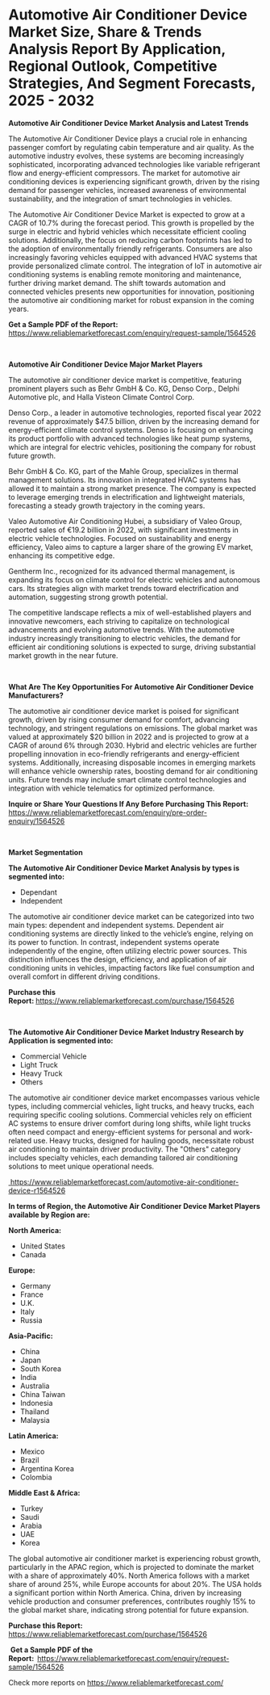 <p><h1>Automotive Air Conditioner Device Market Size, Share & Trends Analysis Report By Application, Regional Outlook, Competitive Strategies, And Segment Forecasts, 2025 - 2032</h1></p><p><strong>Automotive Air Conditioner Device Market Analysis and Latest Trends</strong></p>
<p><p>The Automotive Air Conditioner Device plays a crucial role in enhancing passenger comfort by regulating cabin temperature and air quality. As the automotive industry evolves, these systems are becoming increasingly sophisticated, incorporating advanced technologies like variable refrigerant flow and energy-efficient compressors. The market for automotive air conditioning devices is experiencing significant growth, driven by the rising demand for passenger vehicles, increased awareness of environmental sustainability, and the integration of smart technologies in vehicles.</p><p>The Automotive Air Conditioner Device Market is expected to grow at a CAGR of 10.7% during the forecast period. This growth is propelled by the surge in electric and hybrid vehicles which necessitate efficient cooling solutions. Additionally, the focus on reducing carbon footprints has led to the adoption of environmentally friendly refrigerants. Consumers are also increasingly favoring vehicles equipped with advanced HVAC systems that provide personalized climate control. The integration of IoT in automotive air conditioning systems is enabling remote monitoring and maintenance, further driving market demand. The shift towards automation and connected vehicles presents new opportunities for innovation, positioning the automotive air conditioning market for robust expansion in the coming years.</p></p>
<p><strong>Get a Sample PDF of the Report:&nbsp;</strong> <a href="https://www.reliablemarketforecast.com/enquiry/request-sample/1564526?utm_campaign=3357&utm_medium=2&utm_source=Github&utm_content=ia&utm_term=30032025&utm_id=automotive-air-conditioner-device">https://www.reliablemarketforecast.com/enquiry/request-sample/1564526</a></p>
<p>&nbsp;</p>
<p><strong>Automotive Air Conditioner Device Major Market Players</strong></p>
<p><p>The automotive air conditioner device market is competitive, featuring prominent players such as Behr GmbH & Co. KG, Denso Corp., Delphi Automotive plc, and Halla Visteon Climate Control Corp. </p><p>Denso Corp., a leader in automotive technologies, reported fiscal year 2022 revenue of approximately $47.5 billion, driven by the increasing demand for energy-efficient climate control systems. Denso is focusing on enhancing its product portfolio with advanced technologies like heat pump systems, which are integral for electric vehicles, positioning the company for robust future growth.</p><p>Behr GmbH & Co. KG, part of the Mahle Group, specializes in thermal management solutions. Its innovation in integrated HVAC systems has allowed it to maintain a strong market presence. The company is expected to leverage emerging trends in electrification and lightweight materials, forecasting a steady growth trajectory in the coming years.</p><p>Valeo Automotive Air Conditioning Hubei, a subsidiary of Valeo Group, reported sales of €19.2 billion in 2022, with significant investments in electric vehicle technologies. Focused on sustainability and energy efficiency, Valeo aims to capture a larger share of the growing EV market, enhancing its competitive edge.</p><p>Gentherm Inc., recognized for its advanced thermal management, is expanding its focus on climate control for electric vehicles and autonomous cars. Its strategies align with market trends toward electrification and automation, suggesting strong growth potential.</p><p>The competitive landscape reflects a mix of well-established players and innovative newcomers, each striving to capitalize on technological advancements and evolving automotive trends. With the automotive industry increasingly transitioning to electric vehicles, the demand for efficient air conditioning solutions is expected to surge, driving substantial market growth in the near future.</p></p>
<p>&nbsp;</p>
<p><strong>What Are The Key Opportunities For Automotive Air Conditioner Device Manufacturers?</strong></p>
<p><p>The automotive air conditioner device market is poised for significant growth, driven by rising consumer demand for comfort, advancing technology, and stringent regulations on emissions. The global market was valued at approximately $20 billion in 2022 and is projected to grow at a CAGR of around 6% through 2030. Hybrid and electric vehicles are further propelling innovation in eco-friendly refrigerants and energy-efficient systems. Additionally, increasing disposable incomes in emerging markets will enhance vehicle ownership rates, boosting demand for air conditioning units. Future trends may include smart climate control technologies and integration with vehicle telematics for optimized performance.</p></p>
<p><strong>Inquire or Share Your Questions If Any Before Purchasing This Report:</strong> <a href="https://www.reliablemarketforecast.com/enquiry/pre-order-enquiry/1564526?utm_campaign=3357&utm_medium=2&utm_source=Github&utm_content=ia&utm_term=30032025&utm_id=automotive-air-conditioner-device">https://www.reliablemarketforecast.com/enquiry/pre-order-enquiry/1564526</a></p>
<p>&nbsp;</p>
<p><strong>Market Segmentation</strong></p>
<p><strong>The Automotive Air Conditioner Device Market Analysis by types is segmented into:</strong></p>
<p><ul><li>Dependant</li><li>Independent</li></ul></p>
<p><p>The automotive air conditioner device market can be categorized into two main types: dependent and independent systems. Dependent air conditioning systems are directly linked to the vehicle’s engine, relying on its power to function. In contrast, independent systems operate independently of the engine, often utilizing electric power sources. This distinction influences the design, efficiency, and application of air conditioning units in vehicles, impacting factors like fuel consumption and overall comfort in different driving conditions.</p></p>
<p><strong>Purchase this Report:&nbsp;</strong><a href="https://www.reliablemarketforecast.com/purchase/1564526?utm_campaign=3357&utm_medium=2&utm_source=Github&utm_content=ia&utm_term=30032025&utm_id=automotive-air-conditioner-device">https://www.reliablemarketforecast.com/purchase/1564526</a></p>
<p>&nbsp;</p>
<p><strong>The Automotive Air Conditioner Device Market Industry Research by Application is segmented into:</strong></p>
<p><ul><li>Commercial Vehicle</li><li>Light Truck</li><li>Heavy Truck</li><li>Others</li></ul></p>
<p><p>The automotive air conditioner device market encompasses various vehicle types, including commercial vehicles, light trucks, and heavy trucks, each requiring specific cooling solutions. Commercial vehicles rely on efficient AC systems to ensure driver comfort during long shifts, while light trucks often need compact and energy-efficient systems for personal and work-related use. Heavy trucks, designed for hauling goods, necessitate robust air conditioning to maintain driver productivity. The "Others" category includes specialty vehicles, each demanding tailored air conditioning solutions to meet unique operational needs.</p></p>
<p><a href="https://www.reliablemarketforecast.com/automotive-air-conditioner-device-r1564526?utm_campaign=3357&utm_medium=2&utm_source=Github&utm_content=ia&utm_term=30032025&utm_id=automotive-air-conditioner-device">&nbsp;https://www.reliablemarketforecast.com/automotive-air-conditioner-device-r1564526</a></p>
<p><strong>In terms of Region, the Automotive Air Conditioner Device Market Players available by Region are:</strong></p>
<p>
    <p> <strong> North America: </strong>
        <ul>
            <li>United States</li>
            <li>Canada</li>
        </ul>
        </p> 
    <p> <strong> Europe: </strong>
        <ul>
            <li>Germany</li>
            <li>France</li>
            <li>U.K.</li>
            <li>Italy</li>
            <li>Russia</li>
        </ul>
        </p> 
    <p> <strong> Asia-Pacific: </strong>
        <ul>
            <li>China</li>
            <li>Japan</li>
            <li>South Korea</li>
            <li>India</li>
            <li>Australia</li>
            <li>China Taiwan</li>
            <li>Indonesia</li>
            <li>Thailand</li>
            <li>Malaysia</li>
        </ul>
        </p> 
    <p> <strong> Latin America: </strong>
        <ul>
            <li>Mexico</li>
            <li>Brazil</li>
            <li>Argentina Korea</li>
            <li>Colombia</li>
        </ul>
        </p> 
    <p> <strong> Middle East & Africa: </strong>
        <ul>
            <li>Turkey</li>
            <li>Saudi</li>
            <li>Arabia</li>
            <li>UAE</li>
            <li>Korea</li>
        </ul>
    </p>
    </p>
<p><p>The global automotive air conditioner market is experiencing robust growth, particularly in the APAC region, which is projected to dominate the market with a share of approximately 40%. North America follows with a market share of around 25%, while Europe accounts for about 20%. The USA holds a significant portion within North America. China, driven by increasing vehicle production and consumer preferences, contributes roughly 15% to the global market share, indicating strong potential for future expansion.</p></p>
<p><strong>Purchase this Report: </strong><a href="https://www.reliablemarketforecast.com/purchase/1564526?utm_campaign=3357&utm_medium=2&utm_source=Github&utm_content=ia&utm_term=30032025&utm_id=automotive-air-conditioner-device">https://www.reliablemarketforecast.com/purchase/1564526</a></p>
<p>&nbsp;<strong>Get a Sample PDF of the Report:&nbsp;&nbsp;</strong><a href="https://www.reliablemarketforecast.com/enquiry/request-sample/1564526?utm_campaign=3357&utm_medium=2&utm_source=Github&utm_content=ia&utm_term=30032025&utm_id=automotive-air-conditioner-device">https://www.reliablemarketforecast.com/enquiry/request-sample/1564526</a></p>
<p><strong></strong></p>
<p>Check more reports on <a href="https://www.reliablemarketforecast.com/?utm_campaign=3357&utm_medium=2&utm_source=Github&utm_content=ia&utm_term=30032025&utm_id=automotive-air-conditioner-device">https://www.reliablemarketforecast.com/</a></p>